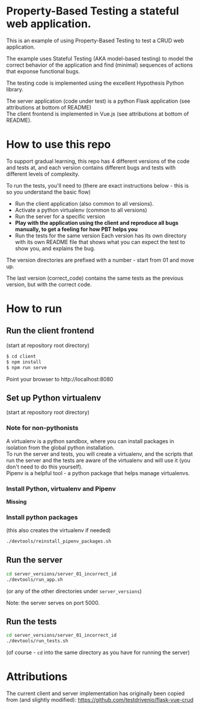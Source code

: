 # Property-Based Testing a stateful web application.
This is an example of using Property-Based Testing to test a CRUD web 
application.

The example uses Stateful Testing (AKA model-based testing) to model the
correct behavior of the application and find (minimal) sequences of actions
that exponse functional bugs.

The testing code is implemented using the excellent Hypothesis Python library.

The server application (code under test) is a python Flask application (see
attributions at bottom of README)<br>
The client frontend is implemented in Vue.js (see attributions at bottom of
README).

# How to use this repo
To support gradual learning, this repo has 4 different versions of the code and
tests at, and each version contains different bugs and tests with different
levels of complexity.


To run the tests, you'll need to (there are exact instructions below - this is
so you understand the basic flow)
- Run the client application (also common to all versions). 
- Activate a python virtualenv (common to all
versions)
- Run the server for a specific version
- **Play
    with the application using the client and reproduce all bugs manually,
    to get a feeling for how PBT helps you**
- Run the tests for the same version
Each version has its own directory with its own README file that shows what
you can expect the test to show you, and explains the bug.

The version directories are prefixed with a number - start from 01 and move up.

The last version (correct_code) contains the same tests as the previous
version, but with the correct code.


# How to run
## Run the client frontend
(start at repository root directory)
```sh
$ cd client
$ npm install
$ npm run serve
```
Point your browser to http://localhost:8080

## Set up Python virtualenv
(start at repository root directory)

### Note for non-pythonists
A virtualenv is a python sandbox, where you can install packages in isolation
from the global python installation.<br>
To run the server and tests, you will create a virtualenv, and the scripts that run the server and the tests are aware of the virtualenv and will use it (you don't need to do this yourself).<br>
Pipenv is a helpful tool - a python package that helps manage virtualenvs.<br>

### Install Python, virtualenv and Pipenv
**Missing**

### Install python packages
(this also creates the virtualenv if needed)
```sh
./devtools/reinstall_pipenv_packages.sh
```

## Run the server
```sh
cd server_versions/server_01_incorrect_id
./devtools/run_app.sh
```
(or any of the other directories under `server_versions`)<br>

Note: the server serves on port 5000.

## Run the tests
```sh
cd server_versions/server_01_incorrect_id
./devtools/run_tests.sh
```
(of course - `cd` into the same directory as you have for running the server)


# Attributions
The current client and server implementation has originally been copied from (and slightly modified):  https://github.com/testdrivenio/flask-vue-crud

